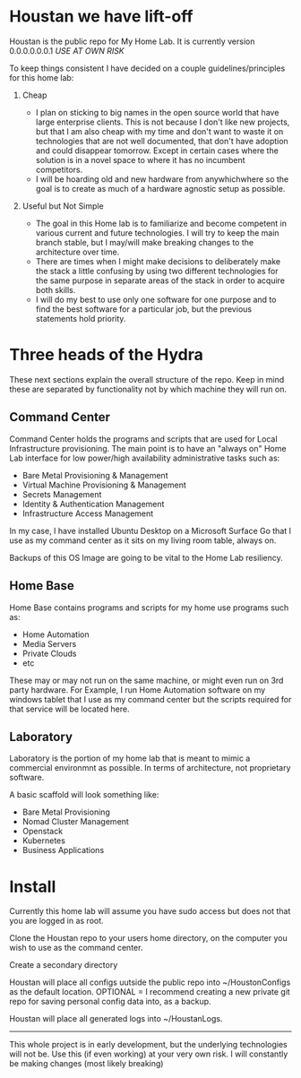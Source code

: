 # Houstan we have lift-off

Houstan is the public repo for My Home Lab. It is currently version 0.0.0.0.0.0.1 *USE AT OWN RISK*

To keep things consistent I have decided on a couple guidelines/principles for this home lab:

1. Cheap
   - I plan on sticking to big names in the open source world that have large enterprise clients. This is not because I don't like new projects, but that I am also cheap with my time and don't want to waste it on technologies that are not well documented, that don't have adoption and could disappear tomorrow. Except in certain cases where the solution is in a novel space to where it has no incumbent competitors.
   - I will be hoarding old and new hardware from anywhichwhere so the goal is to create as much of a hardware agnostic setup as possible.
  
2. Useful but Not Simple
   - The goal in this Home lab is to familiarize and become competent in various current and future technologies. I will try to keep the main branch stable, but I may/will make breaking changes to the architecture over time.
   - There are times when I might make decisions to deliberately make the stack a little confusing by using two different technologies for the same purpose in separate areas of the stack in order to acquire both skills.
   - I will do my best to use only one software for one purpose and to find the best software for a particular job, but the previous statements hold priority.

# Three heads of the Hydra

These next sections explain the overall structure of the repo. Keep in mind these are separated by functionality not by which machine they will run on.

## Command Center

Command Center holds the programs and scripts that are used for Local Infrastructure provisioning.
The main point is to have an "always on" Home Lab interface for low power/high availability administrative tasks such as:

- Bare Metal Provisioning & Management
- Virtual Machine Provisioning & Management
- Secrets Management
- Identity & Authentication Management
- Infrastructure Access Management

In my case, I have installed Ubuntu Desktop on a Microsoft Surface Go that I use as my command center as it sits on my living room table, always on.

Backups of this OS Image are going to be vital to the Home Lab resiliency.

## Home Base

Home Base contains programs and scripts for my home use programs such as:

- Home Automation
- Media Servers
- Private Clouds
- etc

These may or may not run on the same machine, or might even run on 3rd party hardware. For Example, I run Home Automation software on my windows tablet that I use as my command center but the scripts required for that service will be located here.

## Laboratory

Laboratory is the portion of my home lab that is meant to mimic a commercial environmnt as possible. In terms of architecture, not proprietary software. 

A basic scaffold will look something like:

- Bare Metal Provisioning
- Nomad Cluster Management
- Openstack
- Kubernetes
- Business Applications

# Install

Currently this home lab will assume you have sudo access but does not that you are logged in as root.

Clone the Houstan repo to your users home directory, on the computer you wish to use as the command center.

Create a secondary directory

Houstan will place all configs uutside the public repo into ~/HoustonConfigs as the default location.
OPTIONAL = I recommend creating a new private git repo for saving personal config data into, as a backup.

Houstan will place all generated logs into ~/HoustanLogs.






___

This whole project is in early development, but the underlying technologies will not be. Use this (if even working) at your very own risk. I will constantly be making changes (most likely breaking)
